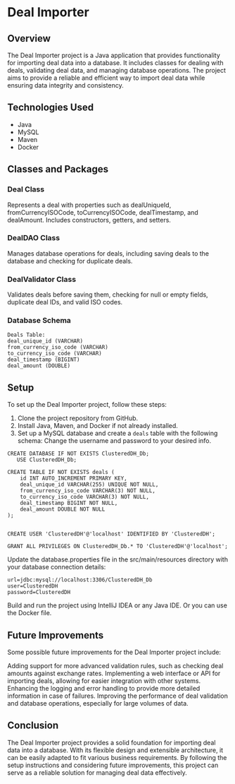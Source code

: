 # Deal Importer

## Overview
The Deal Importer project is a Java application that provides functionality for importing deal data into a database. It includes classes for dealing with deals, validating deal data, and managing database operations. The project aims to provide a reliable and efficient way to import deal data while ensuring data integrity and consistency.

## Technologies Used
- Java
- MySQL
- Maven
- Docker

## Classes and Packages
### Deal Class
Represents a deal with properties such as dealUniqueId, fromCurrencyISOCode, toCurrencyISOCode, dealTimestamp, and dealAmount.
Includes constructors, getters, and setters.
### DealDAO Class
Manages database operations for deals, including saving deals to the database and checking for duplicate deals.
### DealValidator Class
Validates deals before saving them, checking for null or empty fields, duplicate deal IDs, and valid ISO codes.
### Database Schema
```
Deals Table:
deal_unique_id (VARCHAR)
from_currency_iso_code (VARCHAR)
to_currency_iso_code (VARCHAR)
deal_timestamp (BIGINT)
deal_amount (DOUBLE)
```

## Setup
To set up the Deal Importer project, follow these steps:

1. Clone the project repository from GitHub.
2. Install Java, Maven, and Docker if not already installed.
3. Set up a MySQL database and create a `deals` table with the following schema:
Change the username and password to your desired info.

```
CREATE DATABASE IF NOT EXISTS ClusteredDH_Db;
   USE ClusteredDH_Db;

CREATE TABLE IF NOT EXISTS deals (
    id INT AUTO_INCREMENT PRIMARY KEY,
    deal_unique_id VARCHAR(255) UNIQUE NOT NULL,
    from_currency_iso_code VARCHAR(3) NOT NULL,
    to_currency_iso_code VARCHAR(3) NOT NULL,
    deal_timestamp BIGINT NOT NULL,
    deal_amount DOUBLE NOT NULL
);


CREATE USER 'ClusteredDH'@'localhost' IDENTIFIED BY 'ClusteredDH';

GRANT ALL PRIVILEGES ON ClusteredDH_Db.* TO 'ClusteredDH'@'localhost';

```
  
Update the database.properties file in the src/main/resources directory with your database connection details:

```
url=jdbc:mysql://localhost:3306/ClusteredDH_Db
user=ClusteredDH
password=ClusteredDH
```

Build and run the project using IntelliJ IDEA or any Java IDE.
Or you can use the Docker file.

## Future Improvements
Some possible future improvements for the Deal Importer project include:

Adding support for more advanced validation rules, such as checking deal amounts against exchange rates.
Implementing a web interface or API for importing deals, allowing for easier integration with other systems.
Enhancing the logging and error handling to provide more detailed information in case of failures.
Improving the performance of deal validation and database operations, especially for large volumes of data.

## Conclusion
The Deal Importer project provides a solid foundation for importing deal data into a database. With its flexible design and extensible architecture, it can be easily adapted to fit various business requirements. By following the setup instructions and considering future improvements, this project can serve as a reliable solution for managing deal data effectively.
